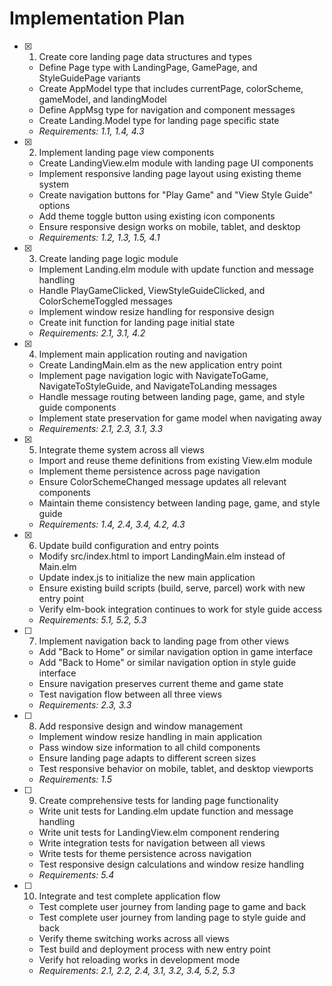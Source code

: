 # Implementation Plan

- [x] 1. Create core landing page data structures and types
  - Define Page type with LandingPage, GamePage, and StyleGuidePage variants
  - Create AppModel type that includes currentPage, colorScheme, gameModel, and landingModel
  - Define AppMsg type for navigation and component messages
  - Create Landing.Model type for landing page specific state
  - _Requirements: 1.1, 1.4, 4.3_

- [x] 2. Implement landing page view components
  - Create LandingView.elm module with landing page UI components
  - Implement responsive landing page layout using existing theme system
  - Create navigation buttons for "Play Game" and "View Style Guide" options
  - Add theme toggle button using existing icon components
  - Ensure responsive design works on mobile, tablet, and desktop
  - _Requirements: 1.2, 1.3, 1.5, 4.1_

- [x] 3. Create landing page logic module
  - Implement Landing.elm module with update function and message handling
  - Handle PlayGameClicked, ViewStyleGuideClicked, and ColorSchemeToggled messages
  - Implement window resize handling for responsive design
  - Create init function for landing page initial state
  - _Requirements: 2.1, 3.1, 4.2_

- [x] 4. Implement main application routing and navigation
  - Create LandingMain.elm as the new application entry point
  - Implement page navigation logic with NavigateToGame, NavigateToStyleGuide, and NavigateToLanding messages
  - Handle message routing between landing page, game, and style guide components
  - Implement state preservation for game model when navigating away
  - _Requirements: 2.1, 2.3, 3.1, 3.3_

- [x] 5. Integrate theme system across all views
  - Import and reuse theme definitions from existing View.elm module
  - Implement theme persistence across page navigation
  - Ensure ColorSchemeChanged message updates all relevant components
  - Maintain theme consistency between landing page, game, and style guide
  - _Requirements: 1.4, 2.4, 3.4, 4.2, 4.3_

- [x] 6. Update build configuration and entry points
  - Modify src/index.html to import LandingMain.elm instead of Main.elm
  - Update index.js to initialize the new main application
  - Ensure existing build scripts (build, serve, parcel) work with new entry point
  - Verify elm-book integration continues to work for style guide access
  - _Requirements: 5.1, 5.2, 5.3_

- [ ] 7. Implement navigation back to landing page from other views
  - Add "Back to Home" or similar navigation option in game interface
  - Add "Back to Home" or similar navigation option in style guide interface
  - Ensure navigation preserves current theme and game state
  - Test navigation flow between all three views
  - _Requirements: 2.3, 3.3_

- [ ] 8. Add responsive design and window management
  - Implement window resize handling in main application
  - Pass window size information to all child components
  - Ensure landing page adapts to different screen sizes
  - Test responsive behavior on mobile, tablet, and desktop viewports
  - _Requirements: 1.5_

- [ ] 9. Create comprehensive tests for landing page functionality
  - Write unit tests for Landing.elm update function and message handling
  - Write unit tests for LandingView.elm component rendering
  - Write integration tests for navigation between all views
  - Write tests for theme persistence across navigation
  - Test responsive design calculations and window resize handling
  - _Requirements: 5.4_

- [ ] 10. Integrate and test complete application flow
  - Test complete user journey from landing page to game and back
  - Test complete user journey from landing page to style guide and back
  - Verify theme switching works across all views
  - Test build and deployment process with new entry point
  - Verify hot reloading works in development mode
  - _Requirements: 2.1, 2.2, 2.4, 3.1, 3.2, 3.4, 5.2, 5.3_